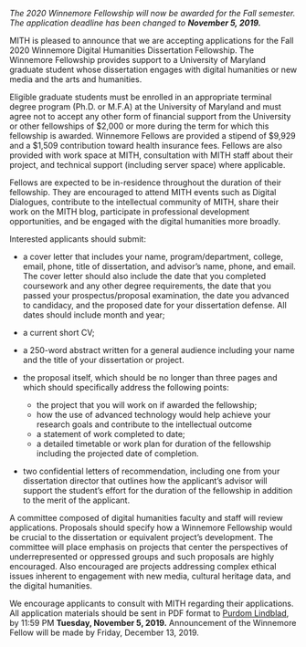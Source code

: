 _The 2020 Winnemore Fellowship will now be awarded for the Fall semester. The application deadline has been changed to **November 5, 2019.**_

MITH is pleased to announce that we are accepting applications for the Fall 2020 Winnemore Digital Humanities Dissertation Fellowship. The Winnemore Fellowship provides support to a University of Maryland graduate student whose dissertation engages with digital humanities or new media and the arts and humanities.

Eligible graduate students must be enrolled in an appropriate terminal degree program (Ph.D. or M.F.A) at the University of Maryland and must agree not to accept any other form of financial support from the University or other fellowships of $2,000 or more during the term for which this fellowship is awarded. Winnemore Fellows are provided a stipend of $9,929 and a \$1,509 contribution toward health insurance fees. Fellows are also provided with work space at MITH, consultation with MITH staff about their project, and technical support (including server space) where applicable.

Fellows are expected to be in-residence throughout the duration of their fellowship. They are encouraged to attend MITH events such as Digital Dialogues, contribute to the intellectual community of MITH, share their work on the MITH blog, participate in professional development opportunities, and be engaged with the digital humanities more broadly.

Interested applicants should submit:

- a cover letter that includes your name, program/department, college, email, phone, title of dissertation, and advisor’s name, phone, and email. The cover letter should also include the date that you completed coursework and any other degree requirements, the date that you passed your prospectus/proposal examination, the date you advanced to candidacy, and the proposed date for your dissertation defense. All dates should include month and year;

- a current short CV;

- a 250-word abstract written for a general audience including your name and the title of your dissertation or project.

- the proposal itself, which should be no longer than three pages and which should specifically address the following points:

  - the project that you will work on if awarded the fellowship;
  - how the use of advanced technology would help achieve your research goals and contribute to the intellectual outcome
  - a statement of work completed to date;
  - a detailed timetable or work plan for duration of the fellowship including the projected date of completion.

- two confidential letters of recommendation, including one from your dissertation director that outlines how the applicant’s advisor will support the student’s effort for the duration of the fellowship in addition to the merit of the applicant.

A committee composed of digital humanities faculty and staff will review applications. Proposals should specify how a Winnemore Fellowship would be crucial to the dissertation or equivalent project’s development. The committee will place emphasis on projects that center the perspectives of underrepresented or oppressed groups and such proposals are highly encouraged. Also encouraged are projects addressing complex ethical issues inherent to engagement with new media, cultural heritage data, and the digital humanities.

We encourage applicants to consult with MITH regarding their applications. All application materials should be sent in PDF format to [Purdom Lindblad](mailto:purdom@umd.edu), by 11:59 PM **Tuesday, November 5, 2019.** Announcement of the Winnemore Fellow will be made by Friday, December 13, 2019.